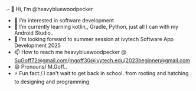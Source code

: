 

.- 👋 Hi, I’m @heavybluewoodpecker
- 👀 I’m interested in software development 
- 🌱 I’m currently learning kotlin,, Gradle, Python, just all I can with my Android Studio..
- 💞️ I’m looking forward to summer session at ivytech Software App Development 2025
- 📫 How to reach me heavybluewoodpecker @ SuGoff72@gmail.com/mgoff30@ivytech.edu/2023beginner@gmail.com
- 😄 Pronouns/ M.Goff..
- ⚡ Fun fact:/.I can't wait to get
 back in school. from rooting and hatching to designing and programming 

<!---
heavybluewoodpecker/heavybluewoodpecker-my-new-repo is special ✨ repository because its `README.md` (this file) appears on your GitHub profile.
You can click the Preview link to take a look at your changes.
--->
